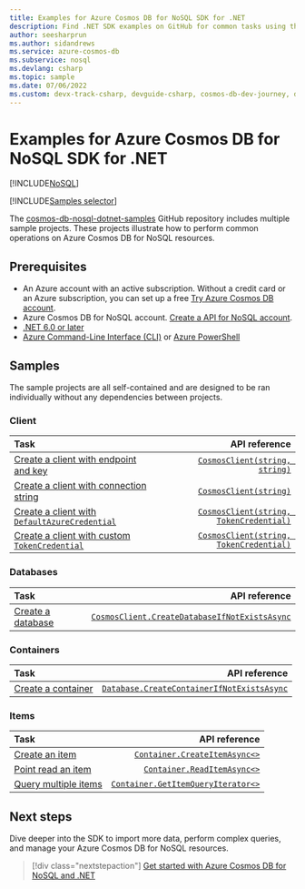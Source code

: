 ```yaml
---
title: Examples for Azure Cosmos DB for NoSQL SDK for .NET
description: Find .NET SDK examples on GitHub for common tasks using the Azure Cosmos DB for NoSQL.
author: seesharprun
ms.author: sidandrews
ms.service: azure-cosmos-db
ms.subservice: nosql
ms.devlang: csharp
ms.topic: sample
ms.date: 07/06/2022
ms.custom: devx-track-csharp, devguide-csharp, cosmos-db-dev-journey, devx-track-dotnet
---
```


# Examples for Azure Cosmos DB for NoSQL SDK for .NET

[!INCLUDE[NoSQL](../includes/appliesto-nosql.md)]

[!INCLUDE[Samples selector](includes/samples-selector.md)]

The [cosmos-db-nosql-dotnet-samples](https://github.com/azure-samples/cosmos-db-nosql-dotnet-samples) GitHub repository includes multiple sample projects. These projects illustrate how to perform common operations on Azure Cosmos DB for NoSQL resources.

## Prerequisites

- An Azure account with an active subscription. Without a credit card or an Azure subscription, you can set up a free [Try Azure Cosmos DB account](https://aka.ms/trycosmosdb).
- Azure Cosmos DB for NoSQL account. [Create a API for NoSQL account](how-to-create-account.md).
- [.NET 6.0 or later](https://dotnet.microsoft.com/download)
- [Azure Command-Line Interface (CLI)](/cli/azure/) or [Azure PowerShell](/powershell/azure/)

## Samples

The sample projects are all self-contained and are designed to be ran individually without any dependencies between projects.

### Client

| Task | API reference |
| :--- | ---: |
| [Create a client with endpoint and key](https://github.com/azure-samples/cosmos-db-nosql-dotnet-samples/blob/main/101-client-endpoint-key/Program.cs#L11-L14) |[``CosmosClient(string, string)``](/dotnet/api/microsoft.azure.cosmos.cosmosclient.-ctor#microsoft-azure-cosmos-cosmosclient-ctor(system-string-system-string-microsoft-azure-cosmos-cosmosclientoptions)) |
| [Create a client with connection string](https://github.com/azure-samples/cosmos-db-nosql-dotnet-samples/blob/main/102-client-connection-string/Program.cs#L11-L13) |[``CosmosClient(string)``](/dotnet/api/microsoft.azure.cosmos.cosmosclient.-ctor#microsoft-azure-cosmos-cosmosclient-ctor(system-string-microsoft-azure-cosmos-cosmosclientoptions)) |
| [Create a client with ``DefaultAzureCredential``](https://github.com/azure-samples/cosmos-db-nosql-dotnet-samples/blob/main/103-client-default-credential/Program.cs#L20-L23) |[``CosmosClient(string, TokenCredential)``](/dotnet/api/microsoft.azure.cosmos.cosmosclient.-ctor#microsoft-azure-cosmos-cosmosclient-ctor(system-string-azure-core-tokencredential-microsoft-azure-cosmos-cosmosclientoptions)) |
| [Create a client with custom ``TokenCredential``](https://github.com/azure-samples/cosmos-db-nosql-dotnet-samples/blob/main/104-client-secret-credential/Program.cs#L25-L28) |[``CosmosClient(string, TokenCredential)``](/dotnet/api/microsoft.azure.cosmos.cosmosclient.-ctor#microsoft-azure-cosmos-cosmosclient-ctor(system-string-azure-core-tokencredential-microsoft-azure-cosmos-cosmosclientoptions)) |

### Databases

| Task | API reference |
| :--- | ---: |
| [Create a database](https://github.com/azure-samples/cosmos-db-nosql-dotnet-samples/blob/main/200-create-database/Program.cs#L19-L21) |[``CosmosClient.CreateDatabaseIfNotExistsAsync``](/dotnet/api/microsoft.azure.cosmos.cosmosclient.createdatabaseifnotexistsasync) |

### Containers

| Task | API reference |
| :--- | ---: |
| [Create a container](https://github.com/azure-samples/cosmos-db-nosql-dotnet-samples/blob/main/225-create-container/Program.cs#L26-L30) |[``Database.CreateContainerIfNotExistsAsync``](/dotnet/api/microsoft.azure.cosmos.database.createcontainerifnotexistsasync) |

### Items

| Task | API reference |
| :--- | ---: |
| [Create an item](https://github.com/azure-samples/cosmos-db-nosql-dotnet-samples/blob/main/250-create-item/Program.cs#L35-L46) |[``Container.CreateItemAsync<>``](/dotnet/api/microsoft.azure.cosmos.container.createitemasync) |
| [Point read an item](https://github.com/azure-samples/cosmos-db-nosql-dotnet-samples/blob/main/275-read-item/Program.cs#L51-L54) |[``Container.ReadItemAsync<>``](/dotnet/api/microsoft.azure.cosmos.container.readitemasync) |
| [Query multiple items](https://github.com/azure-samples/cosmos-db-nosql-dotnet-samples/blob/main/300-query-items/Program.cs#L64-L80) |[``Container.GetItemQueryIterator<>``](/dotnet/api/microsoft.azure.cosmos.container.getitemqueryiterator) |

## Next steps

Dive deeper into the SDK to import more data, perform complex queries, and manage your Azure Cosmos DB for NoSQL resources.

> [!div class="nextstepaction"]
> [Get started with Azure Cosmos DB for NoSQL and .NET](how-to-dotnet-get-started.md)

